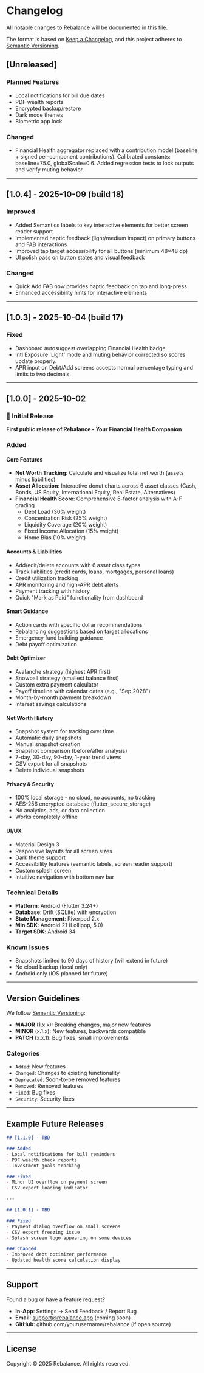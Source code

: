 # Changelog

All notable changes to Rebalance will be documented in this file.

The format is based on [Keep a Changelog](https://keepachangelog.com/en/1.0.0/),
and this project adheres to [Semantic Versioning](https://semver.org/spec/v2.0.0.html).

## [Unreleased]

### Planned Features
- Local notifications for bill due dates
- PDF wealth reports
- Encrypted backup/restore
- Dark mode themes
- Biometric app lock

### Changed
- Financial Health aggregator replaced with a contribution model (baseline + signed per-component contributions). Calibrated constants: baseline=75.0, globalScale=0.6. Added regression tests to lock outputs and verify muting behavior.

---

## [1.0.4] - 2025-10-09 (build 18)

### Improved
- Added Semantics labels to key interactive elements for better screen reader support
- Implemented haptic feedback (light/medium impact) on primary buttons and FAB interactions
- Improved tap target accessibility for all buttons (minimum 48×48 dp)
- UI polish pass on button states and visual feedback

### Changed
- Quick Add FAB now provides haptic feedback on tap and long-press
- Enhanced accessibility hints for interactive elements

---

## [1.0.3] - 2025-10-04 (build 17)

### Fixed
- Dashboard autosuggest overlapping Financial Health badge.
- Intl Exposure 'Light' mode and muting behavior corrected so scores update properly.
- APR input on Debt/Add screens accepts normal percentage typing and limits to two decimals.

---

## [1.0.0] - 2025-10-02

### 🎉 Initial Release

**First public release of Rebalance - Your Financial Health Companion**

### Added

#### Core Features
- **Net Worth Tracking**: Calculate and visualize total net worth (assets minus liabilities)
- **Asset Allocation**: Interactive donut charts across 6 asset classes (Cash, Bonds, US Equity, International Equity, Real Estate, Alternatives)
- **Financial Health Score**: Comprehensive 5-factor analysis with A-F grading
  - Debt Load (30% weight)
  - Concentration Risk (25% weight)
  - Liquidity Coverage (20% weight)
  - Fixed Income Allocation (15% weight)
  - Home Bias (10% weight)

#### Accounts & Liabilities
- Add/edit/delete accounts with 6 asset class types
- Track liabilities (credit cards, loans, mortgages, personal loans)
- Credit utilization tracking
- APR monitoring and high-APR debt alerts
- Payment tracking with history
- Quick "Mark as Paid" functionality from dashboard

#### Smart Guidance
- Action cards with specific dollar recommendations
- Rebalancing suggestions based on target allocations
- Emergency fund building guidance
- Debt payoff optimization

#### Debt Optimizer
- Avalanche strategy (highest APR first)
- Snowball strategy (smallest balance first)
- Custom extra payment calculator
- Payoff timeline with calendar dates (e.g., "Sep 2028")
- Month-by-month payment breakdown
- Interest savings calculations

#### Net Worth History
- Snapshot system for tracking over time
- Automatic daily snapshots
- Manual snapshot creation
- Snapshot comparison (before/after analysis)
- 7-day, 30-day, 90-day, 1-year trend views
- CSV export for all snapshots
- Delete individual snapshots

#### Privacy & Security
- 100% local storage - no cloud, no accounts, no tracking
- AES-256 encrypted database (flutter_secure_storage)
- No analytics, ads, or data collection
- Works completely offline

#### UI/UX
- Material Design 3
- Responsive layouts for all screen sizes
- Dark theme support
- Accessibility features (semantic labels, screen reader support)
- Custom splash screen
- Intuitive navigation with bottom nav bar

### Technical Details
- **Platform**: Android (Flutter 3.24+)
- **Database**: Drift (SQLite) with encryption
- **State Management**: Riverpod 2.x
- **Min SDK**: Android 21 (Lollipop, 5.0)
- **Target SDK**: Android 34

### Known Issues
- Snapshots limited to 90 days of history (will extend in future)
- No cloud backup (local only)
- Android only (iOS planned for future)

---

## Version Guidelines

We follow [Semantic Versioning](https://semver.org/):
- **MAJOR** (1.x.x): Breaking changes, major new features
- **MINOR** (x.1.x): New features, backwards compatible
- **PATCH** (x.x.1): Bug fixes, small improvements

### Categories
- `Added`: New features
- `Changed`: Changes to existing functionality
- `Deprecated`: Soon-to-be removed features
- `Removed`: Removed features
- `Fixed`: Bug fixes
- `Security`: Security fixes

---

## Example Future Releases

```markdown
## [1.1.0] - TBD

### Added
- Local notifications for bill reminders
- PDF wealth check reports
- Investment goals tracking

### Fixed
- Minor UI overflow on payment screen
- CSV export loading indicator

---

## [1.0.1] - TBD

### Fixed
- Payment dialog overflow on small screens
- CSV export freezing issue
- Splash screen logo appearing on some devices

### Changed
- Improved debt optimizer performance
- Updated health score calculation display
```

---

## Support

Found a bug or have a feature request?
- **In-App**: Settings → Send Feedback / Report Bug
- **Email**: support@rebalance.app (coming soon)
- **GitHub**: github.com/yourusername/rebalance (if open source)

---

## License

Copyright © 2025 Rebalance. All rights reserved.
